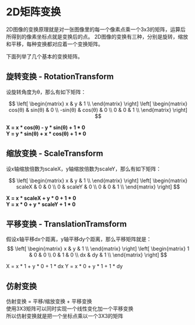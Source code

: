 # 2D矩阵变换

2D图像的变换原理就是对一张图像里的每一个像素点乘一个3x3的矩阵，运算后所得到的像素坐标点就是变换后的点。
2D图像的变换有三种，分别是旋转，缩放和平移，每种变换都对应着一个变换矩阵。

下面列举了几个基本的变换矩阵。

## 旋转变换 - RotationTransform

设旋转角度为θ，那么有如下矩阵：

$$
\left[
    \begin{matrix}
        x & y & 1 \\ 
    \end{matrix}
\right]
\left[
    \begin{matrix}
        cos(θ) & sin(θ) & 0 \\ 
        -sin(θ) &  cos(θ) & 0 \\
        0 &  0 & 1 \\
    \end{matrix}
\right]
$$

__X = x * cos(θ) - y * sin(θ) + 1 * 0__  
__Y = y * sin(θ) + x * cos(θ) + 1 * 0__

## 缩放变换 - ScaleTransform

设x轴缩放倍数为scaleX，y轴缩放倍数为scaleY，那么有如下矩阵：

$$
\left[
    \begin{matrix}
        x & y & 1 \\ 
    \end{matrix}
\right]
\left[
    \begin{matrix}
    scaleX &  0 & 0 \\ 
    0  & scaleY & 0 \\
    0  & 0 & 1 \\
    \end{matrix}
\right]
$$

__X = x * scaleX + y * 0 + 1 * 0__  
__Y = x * 0 + y * scaleY + 1 * 0__


## 平移变换 - TranslationTramsform

假设x轴平移dx个距离，y轴平移dy个距离，那么平移矩阵就是：
$$
\left[
    \begin{matrix}
        x & y & 1 \\ 
    \end{matrix}
\right]
\left[
    \begin{matrix}
        1 & 0 & 0 \\ 
        0 & 1 & 0 \\
        dx & dy & 1 \\
    \end{matrix}
\right]
$$

X = x * 1 + y * 0 + 1 * dx
Y = x * 0 + y * 1 + 1 * dy

## 仿射变换

仿射变换 = 平移/缩放变换 + 平移变换  
使用3X3矩阵可以同时实现一个线性变化加一个平移变换  
所以仿射变换就是把一个坐标点乘以一个3X3的矩阵
